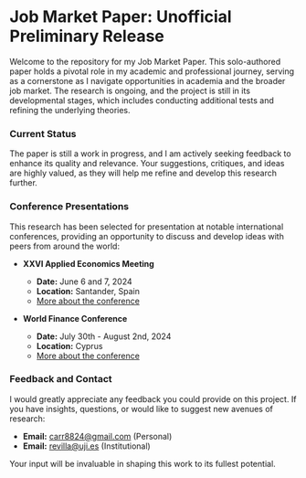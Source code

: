 # Job Market Paper: Unofficial Preliminary Release

Welcome to the repository for my Job Market Paper. This solo-authored paper holds a pivotal role in my academic and professional journey, serving as a cornerstone as I navigate opportunities in academia and the broader job market. The research is ongoing, and the project is still in its developmental stages, which includes conducting additional tests and refining the underlying theories.

### Current Status

The paper is still a work in progress, and I am actively seeking feedback to enhance its quality and relevance. Your suggestions, critiques, and ideas are highly valued, as they will help me refine and develop this research further.

### Conference Presentations

This research has been selected for presentation at notable international conferences, providing an opportunity to discuss and develop ideas with peers from around the world:
- **XXVI Applied Economics Meeting**
  - **Date:** June 6 and 7, 2024
  - **Location:** Santander, Spain
  - [More about the conference](https://alde.es/xxvi-applied-economics-meeting/)
  
- **World Finance Conference**
  - **Date:** July 30th - August 2nd, 2024
  - **Location:** Cyprus
  - [More about the conference](https://www.world-finance-conference.com/conference.php?id=28)

### Feedback and Contact

I would greatly appreciate any feedback you could provide on this project. If you have insights, questions, or would like to suggest new avenues of research:
- **Email:** carr8824@gmail.com (Personal)
- **Email:** revilla@uji.es (Institutional)

Your input will be invaluable in shaping this work to its fullest potential.
